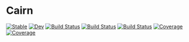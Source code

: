 # Cairn

[![Stable](https://img.shields.io/badge/docs-stable-blue.svg)](https://cesmix-mit.github.io/Cairn.jl/stable/)
[![Dev](https://img.shields.io/badge/docs-dev-blue.svg)](https://cesmix-mit.github.io/Cairn.jl/dev/)
[![Build Status](https://github.com/cesmix-mit/Cairn.jl/actions/workflows/CI.yml/badge.svg?branch=main)](https://github.com/cesmix-mit/Cairn.jl/actions/workflows/CI.yml?query=branch%3Amain)
[![Build Status](https://travis-ci.com/cesmix-mit/Cairn.jl.svg?branch=main)](https://travis-ci.com/cesmix-mit/Cairn.jl)
[![Build Status](https://ci.appveyor.com/api/projects/status/github/cesmix-mit/Cairn.jl?svg=true)](https://ci.appveyor.com/project/cesmix-mit/Cairn-jl)
[![Coverage](https://codecov.io/gh/cesmix-mit/Cairn.jl/branch/main/graph/badge.svg)](https://codecov.io/gh/cesmix-mit/Cairn.jl)
[![Coverage](https://coveralls.io/repos/github/cesmix-mit/Cairn.jl/badge.svg?branch=main)](https://coveralls.io/github/cesmix-mit/Cairn.jl?branch=main)

